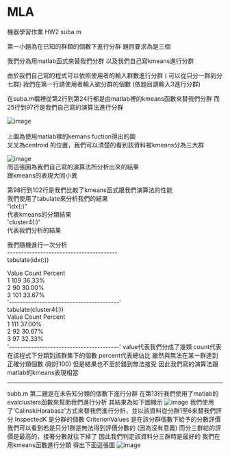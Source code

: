 # MLA
機器學習作業 HW2
suba.m

第一小題為在已知的群類的個數下進行分群
題目要求為是三個

我們分為用matlab函式來替我們分群
以及我們自己寫kmeans進行分群

由於我們自己寫的程式可以依照使用者的輸入群數進行分群 ( 可以從只分一群到分七群)
我們在第一行請使用者輸入欲分群的個數
(依題目請輸入3進行分群) 

在suba.m檔裡從第2行到第24行都是由matlab裡的kmeans函數來替我們分群
而25行到97行是我們自己寫的演算法進行分群


![image](https://github.com/joecp9key/MLA_HW_2/blob/master/matlab%20kmeans.JPG)<br />  
上圖為使用matlab裡的kemans fuction得出的圖<br /> 
叉叉為centroid 的位置，我們可以清楚的看到該資料被kmeans分為三大群<br /> 

![image](https://github.com/joecp9key/MLA_HW_2/blob/master/MY%20FUNCTION.JPG)<br /> 
而這張圖為我們自己寫的演算法所分析出來的結果<br /> 
跟kmeans的表現大同小異<br /> 

第98行到102行是我們比較了kmeans函式跟我們演算法的性能<br /> 
我們使用了tabulate來分析我們的結果<br />
"idx(:)"      <br />
代表kmeans的分類結果     <br /> 
'cluster4(:)' <br />
代表我們分析的結果        <br /> 

我們隨機進行一次分析<br /> 
----------------------------------------<br /> 
tabulate(idx(:))<br /> 


  Value    Count   Percent  <br /> 
      1      109     36.33% <br /> 
      2       90     30.00% <br /> 
      3      101     33.67% <br /> 
'----------------------------------------'  
tabulate(cluster4(:))<br /> 
  Value    Count   Percent   <br /> 
      1      111     37.00%  <br /> 
      2       92     30.67%  <br /> 
      3       97     32.33%  <br /> 
'----------------------------------------'
value代表我們分成了幾類
count代表在該程式下分類到該群集下的個數
percent代表總佔比
雖然與無法在某一群達到正確分類個數 (剛好100)
但是結果也不至於錯到無法接受
因此我們寫的演算法跟matlab的kmeans表現相當


---------------------------------------------
subb.m
第二題是在未告知分類的個數下進行分群
在第13行我們使用了matlab的evalclusters函數來幫助我們進行分析
其結果為如下圖顯示
![image](https://github.com/joecp9key/MLA_HW_2/blob/master/b.png)
我們使用了'CalinskiHarabasz'方式來替我們進行分析，並以該資料從分群1至6來替我們評分
InspectedK 是分群的個數
CriterionValues 是在該分群個數下給予的分數評價
我們可以看到若是只分1群是無法得到評價分數的 (因為沒有意義)
而分三群給的評價是最高的，接著分數就往下掉了
因此我們判定該資料分三群時是最好的
我們在用kmeans函數進行分類
得出下面這張圖
![image](https://github.com/joecp9key/MLA_HW_2/blob/master/matlab%20kmeans.JPG)

